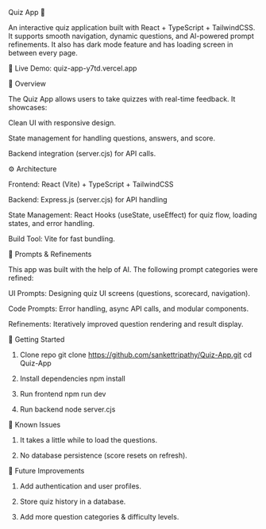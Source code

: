Quiz App 🎯

An interactive quiz application built with React + TypeScript + TailwindCSS. It supports smooth navigation, dynamic questions, and AI-powered prompt refinements. It also has dark mode feature and has loading screen in between every page.

🔗 Live Demo: quiz-app-y7td.vercel.app


📌 Overview

The Quiz App allows users to take quizzes with real-time feedback. It showcases:

Clean UI with responsive design.

State management for handling questions, answers, and score.

Backend integration (server.cjs) for API calls.


⚙️ Architecture

Frontend: React (Vite) + TypeScript + TailwindCSS

Backend: Express.js (server.cjs) for API handling

State Management: React Hooks (useState, useEffect) for quiz flow, loading states, and error handling.

Build Tool: Vite for fast bundling.


🤖 Prompts & Refinements

This app was built with the help of AI. The following prompt categories were refined:

UI Prompts: Designing quiz UI screens (questions, scorecard, navigation).

Code Prompts: Error handling, async API calls, and modular components.

Refinements: Iteratively improved question rendering and result display.


🚀 Getting Started
1. Clone repo
git clone https://github.com/sankettripathy/Quiz-App.git
cd Quiz-App

2. Install dependencies
npm install

3. Run frontend
npm run dev

4. Run backend
node server.cjs


🐞 Known Issues

1) It takes a little while to load the questions.

2) No database persistence (score resets on refresh).


🔮 Future Improvements

1) Add authentication and user profiles.

2) Store quiz history in a database.

3) Add more question categories & difficulty levels.





